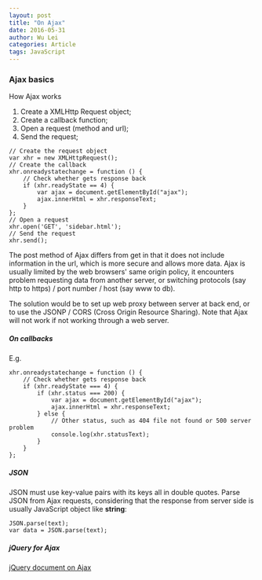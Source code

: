 ```yaml
---
layout: post
title: "On Ajax"
date: 2016-05-31
author: Wu Lei
categories: Article
tags: JavaScript
---
```

 
### Ajax basics 

How Ajax works 

1. Create a XMLHttp Request object; 
2. Create a callback function; 
3. Open a request (method and url); 
4. Send the request; 

``` 
// Create the request object 
var xhr = new XMLHttpRequest(); 
// Create the callback 
xhr.onreadystatechange = function () { 
    // Check whether gets response back 
    if (xhr.readyState == 4) { 
        var ajax = document.getElementById("ajax"); 
        ajax.innerHtml = xhr.responseText; 
    } 
}; 
// Open a request 
xhr.open('GET', 'sidebar.html'); 
// Send the request 
xhr.send(); 
```

The post method of Ajax differs from get in that it does not include information in the url, which is more secure and allows more data. 
Ajax is usually limited by the web browsers' same origin policy, it encounters problem requesting data from another server, or switching protocols (say http to https) / port number / host (say www to db). 

The solution would be to set up web proxy between server at back end, or to use the JSONP / CORS (Cross Origin Resource Sharing). 
Note that Ajax will not work if not working through a web server. 

##### On callbacks 
E.g. 

```
xhr.onreadystatechange = function () { 
    // Check whether gets response back 
    if (xhr.readyState === 4) { 
        if (xhr.status === 200) { 
            var ajax = document.getElementById("ajax"); 
            ajax.innerHtml = xhr.responseText; 
        } else { 
            // Other status, such as 404 file not found or 500 server problem
            console.log(xhr.statusText); 
        } 
    } 
}; 
``` 

##### JSON 

JSON must use key-value pairs with its keys all in double quotes. 
Parse JSON from Ajax requests, considering that the response from server side is usually JavaScript object like **string**: 

```
JSON.parse(text); 
var data = JSON.parse(text); 
```

##### jQuery for Ajax 

[jQuery document on Ajax](http://api.jquery.com/category/ajax/) 



